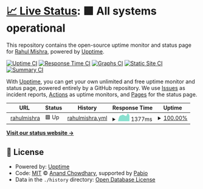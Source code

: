 # [📈 Live Status](https://rahul91.github.io/rahulmishra-health-check): <!--live status--> **🟩 All systems operational**

This repository contains the open-source uptime monitor and status page for [Rahul Mishra](https://rahulmishra.tech/), powered by [Upptime](https://github.com/upptime/upptime).

[![Uptime CI](https://github.com/rahul91/rahulmishra-health-check/workflows/Uptime%20CI/badge.svg)](https://github.com/rahul91/rahulmishra-health-check/actions?query=workflow%3A%22Uptime+CI%22)
[![Response Time CI](https://github.com/rahul91/rahulmishra-health-check/workflows/Response%20Time%20CI/badge.svg)](https://github.com/rahul91/rahulmishra-health-check/actions?query=workflow%3A%22Response+Time+CI%22)
[![Graphs CI](https://github.com/rahul91/rahulmishra-health-check/workflows/Graphs%20CI/badge.svg)](https://github.com/rahul91/rahulmishra-health-check/actions?query=workflow%3A%22Graphs+CI%22)
[![Static Site CI](https://github.com/rahul91/rahulmishra-health-check/workflows/Static%20Site%20CI/badge.svg)](https://github.com/rahul91/rahulmishra-health-check/actions?query=workflow%3A%22Static+Site+CI%22)
[![Summary CI](https://github.com/rahul91/rahulmishra-health-check/workflows/Summary%20CI/badge.svg)](https://github.com/rahul91/rahulmishra-health-check/actions?query=workflow%3A%22Summary+CI%22)

With [Upptime](https://upptime.js.org), you can get your own unlimited and free uptime monitor and status page, powered entirely by a GitHub repository. We use [Issues](https://github.com/rahul91/rahulmishra-health-check/issues) as incident reports, [Actions](https://github.com/rahul91/rahulmishra-health-check/actions) as uptime monitors, and [Pages](https://rahul91.github.io/rahulmishra-health-check) for the status page.

<!--start: status pages-->
<!-- This summary is generated by Upptime (https://github.com/upptime/upptime) -->
<!-- Do not edit this manually, your changes will be overwritten -->
<!-- prettier-ignore -->
| URL | Status | History | Response Time | Uptime |
| --- | ------ | ------- | ------------- | ------ |
| <img alt="" src="https://icons.duckduckgo.com/ip3/rahulmishra.tech.ico" height="13"> [rahulmishra](https://rahulmishra.tech) | 🟩 Up | [rahulmishra.yml](https://github.com/Rahul91/rahulmishra-health-check/commits/HEAD/history/rahulmishra.yml) | <details><summary><img alt="Response time graph" src="./graphs/rahulmishra/response-time-week.png" height="20"> 1377ms</summary><br><a href="https://rahul91.github.io/rahulmishra-health-check/history/rahulmishra"><img alt="Response time 1376" src="https://img.shields.io/endpoint?url=https%3A%2F%2Fraw.githubusercontent.com%2FRahul91%2Frahulmishra-health-check%2FHEAD%2Fapi%2Frahulmishra%2Fresponse-time.json"></a><br><a href="https://rahul91.github.io/rahulmishra-health-check/history/rahulmishra"><img alt="24-hour response time 1273" src="https://img.shields.io/endpoint?url=https%3A%2F%2Fraw.githubusercontent.com%2FRahul91%2Frahulmishra-health-check%2FHEAD%2Fapi%2Frahulmishra%2Fresponse-time-day.json"></a><br><a href="https://rahul91.github.io/rahulmishra-health-check/history/rahulmishra"><img alt="7-day response time 1377" src="https://img.shields.io/endpoint?url=https%3A%2F%2Fraw.githubusercontent.com%2FRahul91%2Frahulmishra-health-check%2FHEAD%2Fapi%2Frahulmishra%2Fresponse-time-week.json"></a><br><a href="https://rahul91.github.io/rahulmishra-health-check/history/rahulmishra"><img alt="30-day response time 1376" src="https://img.shields.io/endpoint?url=https%3A%2F%2Fraw.githubusercontent.com%2FRahul91%2Frahulmishra-health-check%2FHEAD%2Fapi%2Frahulmishra%2Fresponse-time-month.json"></a><br><a href="https://rahul91.github.io/rahulmishra-health-check/history/rahulmishra"><img alt="1-year response time 1376" src="https://img.shields.io/endpoint?url=https%3A%2F%2Fraw.githubusercontent.com%2FRahul91%2Frahulmishra-health-check%2FHEAD%2Fapi%2Frahulmishra%2Fresponse-time-year.json"></a></details> | <details><summary><a href="https://rahul91.github.io/rahulmishra-health-check/history/rahulmishra">100.00%</a></summary><a href="https://rahul91.github.io/rahulmishra-health-check/history/rahulmishra"><img alt="All-time uptime 99.65%" src="https://img.shields.io/endpoint?url=https%3A%2F%2Fraw.githubusercontent.com%2FRahul91%2Frahulmishra-health-check%2FHEAD%2Fapi%2Frahulmishra%2Fuptime.json"></a><br><a href="https://rahul91.github.io/rahulmishra-health-check/history/rahulmishra"><img alt="24-hour uptime 100.00%" src="https://img.shields.io/endpoint?url=https%3A%2F%2Fraw.githubusercontent.com%2FRahul91%2Frahulmishra-health-check%2FHEAD%2Fapi%2Frahulmishra%2Fuptime-day.json"></a><br><a href="https://rahul91.github.io/rahulmishra-health-check/history/rahulmishra"><img alt="7-day uptime 100.00%" src="https://img.shields.io/endpoint?url=https%3A%2F%2Fraw.githubusercontent.com%2FRahul91%2Frahulmishra-health-check%2FHEAD%2Fapi%2Frahulmishra%2Fuptime-week.json"></a><br><a href="https://rahul91.github.io/rahulmishra-health-check/history/rahulmishra"><img alt="30-day uptime 99.65%" src="https://img.shields.io/endpoint?url=https%3A%2F%2Fraw.githubusercontent.com%2FRahul91%2Frahulmishra-health-check%2FHEAD%2Fapi%2Frahulmishra%2Fuptime-month.json"></a><br><a href="https://rahul91.github.io/rahulmishra-health-check/history/rahulmishra"><img alt="1-year uptime 99.65%" src="https://img.shields.io/endpoint?url=https%3A%2F%2Fraw.githubusercontent.com%2FRahul91%2Frahulmishra-health-check%2FHEAD%2Fapi%2Frahulmishra%2Fuptime-year.json"></a></details>

<!--end: status pages-->

[**Visit our status website →**](https://rahul91.github.io/rahulmishra-health-check)

## 📄 License

- Powered by: [Upptime](https://github.com/upptime/upptime)
- Code: [MIT](./LICENSE) © [Anand Chowdhary](https://anandchowdhary.com), supported by [Pabio](https://pabio.com)
- Data in the `./history` directory: [Open Database License](https://opendatacommons.org/licenses/odbl/1-0/)
